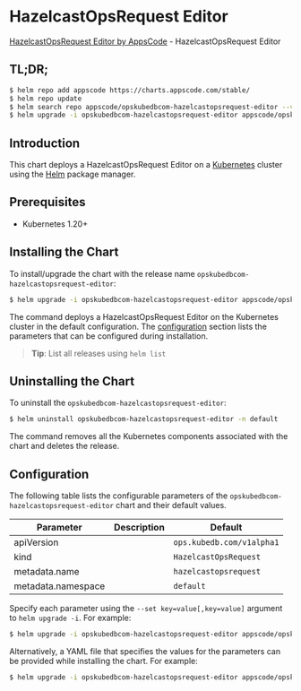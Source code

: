 # HazelcastOpsRequest Editor

[HazelcastOpsRequest Editor by AppsCode](https://appscode.com) - HazelcastOpsRequest Editor

## TL;DR;

```bash
$ helm repo add appscode https://charts.appscode.com/stable/
$ helm repo update
$ helm search repo appscode/opskubedbcom-hazelcastopsrequest-editor --version=v0.21.0
$ helm upgrade -i opskubedbcom-hazelcastopsrequest-editor appscode/opskubedbcom-hazelcastopsrequest-editor -n default --create-namespace --version=v0.21.0
```

## Introduction

This chart deploys a HazelcastOpsRequest Editor on a [Kubernetes](http://kubernetes.io) cluster using the [Helm](https://helm.sh) package manager.

## Prerequisites

- Kubernetes 1.20+

## Installing the Chart

To install/upgrade the chart with the release name `opskubedbcom-hazelcastopsrequest-editor`:

```bash
$ helm upgrade -i opskubedbcom-hazelcastopsrequest-editor appscode/opskubedbcom-hazelcastopsrequest-editor -n default --create-namespace --version=v0.21.0
```

The command deploys a HazelcastOpsRequest Editor on the Kubernetes cluster in the default configuration. The [configuration](#configuration) section lists the parameters that can be configured during installation.

> **Tip**: List all releases using `helm list`

## Uninstalling the Chart

To uninstall the `opskubedbcom-hazelcastopsrequest-editor`:

```bash
$ helm uninstall opskubedbcom-hazelcastopsrequest-editor -n default
```

The command removes all the Kubernetes components associated with the chart and deletes the release.

## Configuration

The following table lists the configurable parameters of the `opskubedbcom-hazelcastopsrequest-editor` chart and their default values.

|     Parameter      | Description |               Default                |
|--------------------|-------------|--------------------------------------|
| apiVersion         |             | <code>ops.kubedb.com/v1alpha1</code> |
| kind               |             | <code>HazelcastOpsRequest</code>     |
| metadata.name      |             | <code>hazelcastopsrequest</code>     |
| metadata.namespace |             | <code>default</code>                 |


Specify each parameter using the `--set key=value[,key=value]` argument to `helm upgrade -i`. For example:

```bash
$ helm upgrade -i opskubedbcom-hazelcastopsrequest-editor appscode/opskubedbcom-hazelcastopsrequest-editor -n default --create-namespace --version=v0.21.0 --set apiVersion=ops.kubedb.com/v1alpha1
```

Alternatively, a YAML file that specifies the values for the parameters can be provided while
installing the chart. For example:

```bash
$ helm upgrade -i opskubedbcom-hazelcastopsrequest-editor appscode/opskubedbcom-hazelcastopsrequest-editor -n default --create-namespace --version=v0.21.0 --values values.yaml
```
